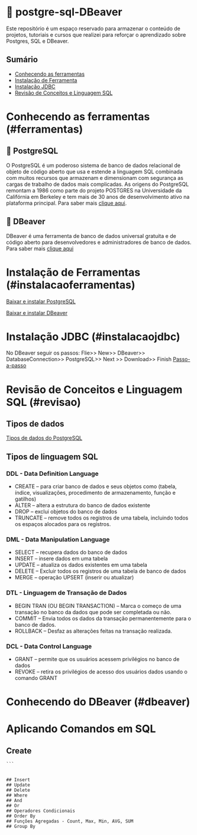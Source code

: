# 🎯 postgre-sql-DBeaver
Este repositório é um espaço reservado para armazenar o conteúdo de projetos, tutoriais e cursos que realizei para reforçar o aprendizado sobre Postgres, SQL e DBeaver.

## Sumário

- [Conhecendo as ferramentas](#ferramentas)
- [Instalação de Ferramenta](#instalacaoferramentas)
- [Instalação JDBC](#instalacaojdbc)
- [Revisão de Conceitos e Linguagem SQL](#revisao)

# Conhecendo as ferramentas (#ferramentas)

## 🐘 PostgreSQL
O PostgreSQL é um poderoso sistema de banco de dados relacional de objeto de código aberto que usa e estende a linguagem SQL combinada com muitos recursos que armazenam e dimensionam com segurança as cargas de trabalho de dados mais complicadas. As origens do PostgreSQL remontam a 1986 como parte do projeto POSTGRES na Universidade da Califórnia em Berkeley e tem mais de 30 anos de desenvolvimento ativo na plataforma principal. Para saber mais [clique aqui](https://www.postgresql.org/about/).

## 🦫 DBeaver
DBeaver é uma ferramenta de banco de dados universal gratuita e de código aberto para desenvolvedores e administradores de banco de dados. Para saber mais [clique aqui](https://dbeaver.io/about/)

# Instalação de Ferramentas (#instalacaoferramentas)

[Baixar e instalar PostgreSQL](https://www.postgresql.org/download/)

[Baixar e instalar DBeaver](https://dbeaver.io/download/)

# Instalação JDBC (#instalacaojdbc)

No DBeaver seguir os passos:
Flie>> New>> DBeaver>> DatabaseConnection>> PostgreSQL>> Next >> Download>> Finish
[Passo-a-passo](https://dbeaver.com/docs/wiki/Database-drivers/)

# Revisão de Conceitos e Linguagem SQL (#revisao)

## Tipos de dados 

[Tipos de dados do PostgreSQL](https://www.postgresqltutorial.com/postgresql-tutorial/postgresql-data-types/)

## Tipos de linguagem SQL

### DDL - Data Definition Language
- CREATE – para criar banco de dados e seus objetos como (tabela, índice, visualizações, procedimento de armazenamento, função e gatilhos)
- ALTER – altera a estrutura do banco de dados existente
- DROP – exclui objetos do banco de dados
- TRUNCATE – remove todos os registros de uma tabela, incluindo todos os espaços alocados para os registros.

### DML - Data Manipulation Language 
- SELECT – recupera dados do banco de dados
- INSERT – insere dados em uma tabela
- UPDATE – atualiza os dados existentes em uma tabela
- DELETE – Excluir todos os registros de uma tabela de banco de dados
- MERGE – operação UPSERT (inserir ou atualizar)

### DTL - Linguagem de Transação de Dados
- BEGIN TRAN (OU BEGIN TRANSACTION) – Marca o começo de uma transação no banco da dados  que pode ser completada ou não.
- COMMIT – Envia todos os dados da transação permanentemente para o banco de dados.
- ROLLBACK – Desfaz as alterações feitas na transação realizada.

### DCL - Data Control Language
- GRANT – permite que os usuários acessem privilégios no banco de dados
- REVOKE – retira os privilégios de acesso dos usuários dados usando o comando GRANT

# Conhecendo do DBeaver (#dbeaver)

# Aplicando Comandos em SQL

## Create
````
```


## Insert
## Update
## Delete
## Where
## And
## Or
## Operadores Condicionais
## Order By
## Funções Agregadas - Count, Max, Min, AVG, SUM
## Group By


